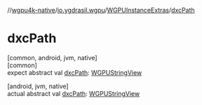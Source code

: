 //[wgpu4k-native](../../../index.md)/[io.ygdrasil.wgpu](../index.md)/[WGPUInstanceExtras](index.md)/[dxcPath](dxc-path.md)

# dxcPath

[common, android, jvm, native]\
[common]\
expect abstract val [dxcPath](dxc-path.md): [WGPUStringView](../-w-g-p-u-string-view/index.md)

[android, jvm, native]\
actual abstract val [dxcPath](dxc-path.md): [WGPUStringView](../-w-g-p-u-string-view/index.md)